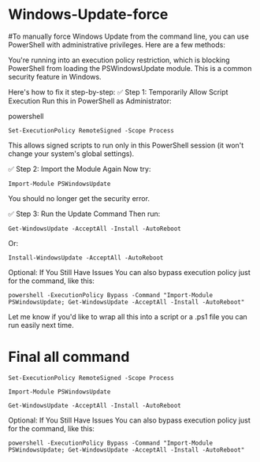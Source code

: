 # Windows-Update-force

#To manually force Windows Update from the command line, you can use PowerShell with administrative privileges. Here are a few methods:

You're running into an execution policy restriction, which is blocking PowerShell from loading the PSWindowsUpdate module. This is a common security feature in Windows.

Here's how to fix it step-by-step:
✅ Step 1: Temporarily Allow Script Execution
Run this in PowerShell as Administrator:

powershell
```
Set-ExecutionPolicy RemoteSigned -Scope Process
```
This allows signed scripts to run only in this PowerShell session (it won't change your system's global settings).

✅ Step 2: Import the Module Again
Now try:

```
Import-Module PSWindowsUpdate
```
You should no longer get the security error.

✅ Step 3: Run the Update Command
Then run:

```
Get-WindowsUpdate -AcceptAll -Install -AutoReboot
```
Or:
```
Install-WindowsUpdate -AcceptAll -AutoReboot
```
Optional: If You Still Have Issues
You can also bypass execution policy just for the command, like this:

```
powershell -ExecutionPolicy Bypass -Command "Import-Module PSWindowsUpdate; Get-WindowsUpdate -AcceptAll -Install -AutoReboot"
```
Let me know if you'd like to wrap all this into a script or a .ps1 file you can run easily next time.


# Final all command 

```
Set-ExecutionPolicy RemoteSigned -Scope Process

Import-Module PSWindowsUpdate

Get-WindowsUpdate -AcceptAll -Install -AutoReboot
```
Optional: If You Still Have Issues
You can also bypass execution policy just for the command, like this:

```
powershell -ExecutionPolicy Bypass -Command "Import-Module PSWindowsUpdate; Get-WindowsUpdate -AcceptAll -Install -AutoReboot"
```
